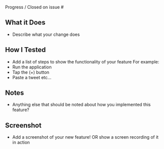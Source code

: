 Progress / Closed on issue #

## What it Does
* Describe what your change does

## How I Tested
* Add a list of steps to show the functionality of your feature
For example:
* Run the application
* Tap the (+) button
* Paste a tweet
etc...

## Notes
* Anything else that should be noted about how you implemented this feature?

## Screenshot
* Add a screenshot of your new feature! OR show a screen recording of it in action